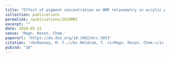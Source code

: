 ```yaml
---
title: "Effect of pigment concentration on NMR relaxometry in acrylic paints"
collection: publications
permalink: /publications/2020MRC
excerpt: ""
date: 2020-05-22
venue: 'Magn. Reson. Chem.'
paperurl: 'https://dx.doi.org/10.1002/mrc.5053'
citation: '<b>Rooney, M. T.;</b> Meldrum, T. <i>Magn. Reson. Chem.</i> <b>2020,</b> <i>58(9),</i> 880–888.'
pubind: "18"
---
```

